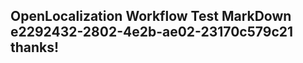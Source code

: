 <properties
ms.topic="hero-topic"
ms.test1="hero-topic"
ms.test2="test"/>

## OpenLocalization Workflow Test MarkDown e2292432-2802-4e2b-ae02-23170c579c21 thanks!
